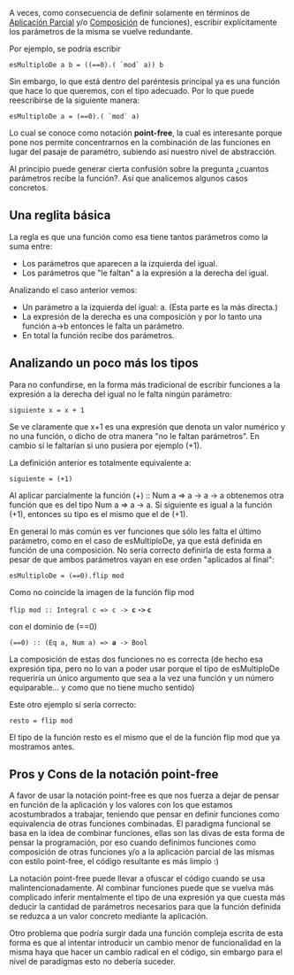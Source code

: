 A veces, como consecuencia de definir solamente en términos de [Aplicación Parcial](aplicacion-parcial.md) y/o [Composición](composicion.md) de funciones), escribir explícitamente los parámetros de la misma se vuelve redundante.

Por ejemplo, se podría escribir

`` esMultiploDe a b = ((==0).( `mod` a)) b  ``

Sin embargo, lo que está dentro del paréntesis principal ya es una función que hace lo que queremos, con el tipo adecuado. Por lo que puede reescribirse de la siguiente manera:

`` esMultiploDe a = (==0).( `mod` a) ``

Lo cual se conoce como notación **point-free**, la cual es interesante porque pone nos permite concentrarnos en la combinación de las funciones en lugar del pasaje de paramétro, subiendo así nuestro nivel de abstracción.

Al principio puede generar cierta confusión sobre la pregunta ¿cuantos parámetros recibe la función?. Así que analicemos algunos casos concretos.

Una reglita básica
------------------

La regla es que una función como esa tiene tantos parámetros como la suma entre:

-   Los parámetros que aparecen a la izquierda del igual.
-   Los parámetros que "le faltan" a la expresión a la derecha del igual.

Analizando el caso anterior vemos:

-   Un parámetro a la izquierda del igual: a. (Esta parte es la más directa.)
-   La expresión de la derecha es una composición y por lo tanto una función a-&gt;b entonces le falta un parámetro.
-   En total la función recibe dos parámetros.

Analizando un poco más los tipos
--------------------------------

Para no confundirse, en la forma más tradicional de escribir funciones a la expresión a la derecha del igual no le falta ningún parámetro:

`siguiente x = x + 1`

Se ve claramente que x+1 es una expresión que denota un valor numérico y no una función, o dicho de otra manera "no le faltan parámetros". En cambio sí le faltarían si uno pusiera por ejemplo (+1).

La definición anterior es totalmente equivalente a:

`siguiente = (+1)`

Al aplicar parcialmente la función (+) :: Num a =&gt; a -&gt; a -&gt; a obtenemos otra función que es del tipo Num a =&gt; a -&gt; a. Si siguiente es igual a la función (+1), entonces su tipo es el mismo que el de (+1).

En general lo más común es ver funciones que sólo les falta el último parámetro, como en el caso de esMultiploDe, ya que está definida en función de una composición. No sería correcto definirla de esta forma a pesar de que ambos parámetros vayan en ese orden "aplicados al final":

`esMultiploDe = (==0).flip mod`

Como no coincide la imagen de la función flip mod

`flip mod :: Integral c => c -> `**`c` `->` `c`**

con el dominio de (==0)

`(==0) :: (Eq a, Num a) => `**`a`**` -> Bool`

La composición de estas dos funciones no es correcta (de hecho esa expresión tipa, pero no lo van a poder usar porque el tipo de esMultiploDe requeriría un único argumento que sea a la vez una función y un número equiparable... y como que no tiene mucho sentido)

Este otro ejemplo sí sería correcto:

`resto = flip mod`

El tipo de la función resto es el mismo que el de la función flip mod que ya mostramos antes.

Pros y Cons de la notación point-free
-------------------------------------

A favor de usar la notación point-free es que nos fuerza a dejar de pensar en función de la aplicación y los valores con los que estamos acostumbrados a trabajar, teniendo que pensar en definir funciones como equivalencia de otras funciones combinadas. El paradigma funcional se basa en la idea de combinar funciones, ellas son las divas de esta forma de pensar la programación, por eso cuando definimos funciones como composición de otras funciones y/o a la aplicación parcial de las mismas con estilo point-free, el código resultante es más limpio :)

La notación point-free puede llevar a ofuscar el código cuando se usa malintencionadamente. Al combinar funciones puede que se vuelva más complicado inferir mentalmente el tipo de una expresión ya que cuesta más deducir la cantidad de parámetros necesarios para que la función definida se reduzca a un valor concreto mediante la aplicación.

Otro problema que podría surgir dada una función compleja escrita de esta forma es que al intentar introducir un cambio menor de funcionalidad en la misma haya que hacer un cambio radical en el código, sin embargo para el nivel de paradigmas esto no debería suceder.
